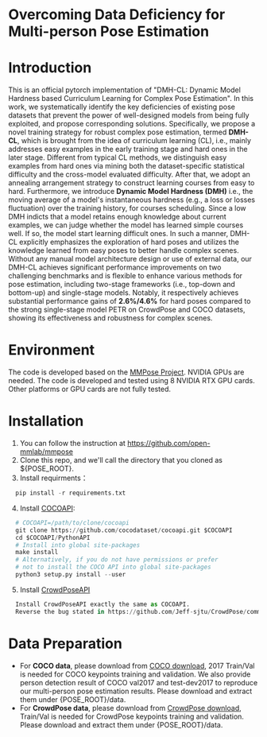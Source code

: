 # Overcoming Data Deficiency for Multi-person Pose Estimation
# Introduction
This is an official pytorch implementation of "DMH-CL: Dynamic Model Hardness based Curriculum Learning for Complex Pose Estimation". In this work, we systematically identify the key deficiencies of existing pose datasets that prevent the power of well-designed models from being fully exploited, and propose corresponding solutions. Specifically, we propose a novel training strategy for robust complex pose estimation, termed **DMH-CL**, which is brought from the idea of curriculum learning (CL), i.e., mainly addresses easy examples in the early training stage and hard ones in the later stage. Different from typical CL methods, we distinguish easy examples from hard ones via mining both the dataset-specific statistical difficulty and the cross-model evaluated difficulty. After that, we adopt an annealing arrangement strategy to construct learning courses from easy to hard. Furthermore, we introduce **Dynamic Model Hardness (DMH)** i.e., the moving average of a model's instantaneous hardness (e.g., a loss or losses fluctuation) over the training history, for courses scheduling. Since a low DMH indicts that a model retains enough knowledge about current examples, we can judge whether the model has learned simple courses well. If so, the model start learning difficult ones. In such a manner, DMH-CL explicitly emphasizes the exploration of hard poses and utilizes the knowledge learned from easy poses to better handle complex scenes. Without any manual model architecture design or use of external data, our DMH-CL achieves significant performance improvements on two challenging benchmarks and is flexible to enhance various methods for pose estimation, including two-stage frameworks (i.e., top-down and bottom-up) and single-stage models. Notably, it respectively achieves substantial performance gains of **2.6%/4.6%** for hard poses compared to the strong single-stage model PETR on CrowdPose and COCO datasets, showing its effectiveness and robustness for complex scenes. 

# Environment
The code is developed based on the [MMPose Project](https://github.com/open-mmlab/mmpose). NVIDIA GPUs are needed. The code is developed and tested using 8 NVIDIA RTX GPU cards. Other platforms or GPU cards are not fully tested.
# Installation
1. You can follow the instruction at https://github.com/open-mmlab/mmpose 
2. Clone this repo, and we'll call the directory that you cloned as ${POSE_ROOT}.
3. Install requirments：
```python
  pip install -r requirements.txt
```
4. Install [COCOAPI](https://github.com/cocodataset/cocoapi):
```python
  # COCOAPI=/path/to/clone/cocoapi
  git clone https://github.com/cocodataset/cocoapi.git $COCOAPI
  cd $COCOAPI/PythonAPI
  # Install into global site-packages
  make install
  # Alternatively, if you do not have permissions or prefer
  # not to install the COCO API into global site-packages
  python3 setup.py install --user 
```
5. Install [CrowdPoseAPI](https://github.com/Jeff-sjtu/CrowdPose)
```python
  Install CrowdPoseAPI exactly the same as COCOAPI.
  Reverse the bug stated in https://github.com/Jeff-sjtu/CrowdPose/commit/785e70d269a554b2ba29daf137354103221f479e**
```
# Data Preparation
* For **COCO data**, please download from [COCO download](https://cocodataset.org/#download), 2017 Train/Val is needed for COCO keypoints training and validation. We also provide person detection result of COCO val2017 and test-dev2017 to reproduce our multi-person pose estimation results. Please download and extract them under {POSE_ROOT}/data.  
* For **CrowdPose data**, please download from [CrowdPose download](https://github.com/Jeff-sjtu/CrowdPose#dataset), Train/Val is needed for CrowdPose keypoints training and validation. Please download and extract them under {POSE_ROOT}/data.